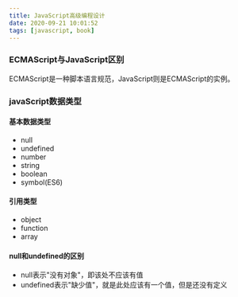 ```yaml
---
title: JavaScript高级编程设计
date: 2020-09-21 10:01:52
tags: [javascript, book]
---
```

### ECMAScript与JavaScript区别
ECMAScript是一种脚本语言规范，JavaScript则是ECMAScript的实例。
### javaScript数据类型
#### 基本数据类型
* null
* undefined
* number
* string
* boolean
* symbol(ES6)
#### 引用类型
* object
* function
* array
#### null和undefined的区别
* null表示"没有对象"，即该处不应该有值
* undefined表示"缺少值"，就是此处应该有一个值，但是还没有定义